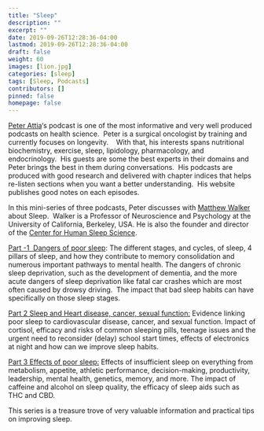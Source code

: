 ```yaml
---
title: "Sleep"
description: ""
excerpt: ""
date: 2019-09-26T12:28:36-04:00
lastmod: 2019-09-26T12:28:36-04:00
draft: false
weight: 60
images: [lion.jpg]
categories: [sleep]
tags: [Sleep, Podcasts]
contributors: []
pinned: false
homepage: false
---
```


<a href="https://peterattiamd.com/about/" target="_blank" rel="noopener noreferrer">Peter Attia</a>&#8216;s podcast is one of the most informative and very well produced podcasts on health science.  Peter is a surgical oncologist by training and currently focuses on longevity.    With that, his interests spans nutritional biochemistry, exercise, sleep, lipidology, pharmacology, and endocrinology.  His guests are some the best experts in their domains and Peter brings the best in them during conversations.  His podcasts are produced with good research and delivered with chapter indices that helps re-listen sections when you want a better understanding.  His website publishes good notes on each episodes. 

In this mini-series of three podcasts, Peter discusses with <a href="http://sleepdiplomat.com/" target="_blank" rel="noopener noreferrer">Matthew Walker</a> about Sleep.  Walker is a Professor of Neuroscience and Psychology at the University of California, Berkeley, USA. He is also the founder and director of the <a href="https://www.humansleepscience.com/" target="_blank" rel="noopener noreferrer">Center for Human Sleep Science</a>.

<a href="https://peterattiamd.com/matthewwalker1/" target="_blank" rel="noopener noreferrer">Part -1  Dangers of poor sleep</a>: The different stages, and cycles, of sleep, 4 pillars of sleep, and how they contribute to memory consolidation and numerous important pathways to mental health. The dangers of chronic sleep deprivation, such as the development of dementia, and the more acute dangers of sleep deprivation like fatal car crashes which are most often caused by drowsy driving.  The impact that bad sleep habits can have specifically on those sleep stages.

<a href="https://peterattiamd.com/matthewwalker2/" target="_blank" rel="noopener noreferrer">Part 2 Sleep and Heart disease, cancer, sexual function:</a> Evidence linking poor sleep to cardiovascular disease, cancer, and sexual function. Impact of cortisol, efficacy and risks of common sleeping pills, teenage issues and the urgent need to reconsider (delay) school start times, effects of electronics at night and how can we improve sleep habits. 

<a href="https://peterattiamd.com/matthewwalker3/" target="_blank" rel="noopener noreferrer">Part 3 Effects of poor sleep:</a> Effects of insufficient sleep on everything from metabolism, appetite, athletic performance, decision-making, productivity, leadership, mental health, genetics, memory, and more. The impact of caffeine and alcohol on sleep quality, the efficacy of sleep aids such as THC and CBD.

This series is a treasure trove of very valuable information and practical tips on improving sleep.  

 